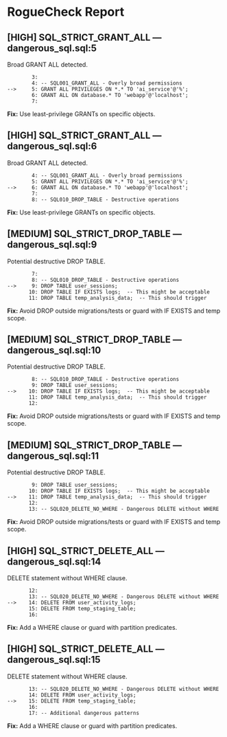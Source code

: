 # RogueCheck Report

## [HIGH] SQL_STRICT_GRANT_ALL — dangerous_sql.sql:5
Broad GRANT ALL detected.

```
        3: 
        4: -- SQL001_GRANT_ALL - Overly broad permissions
-->     5: GRANT ALL PRIVILEGES ON *.* TO 'ai_service'@'%';
        6: GRANT ALL ON database.* TO 'webapp'@'localhost';
        7: 
```
**Fix:** Use least-privilege GRANTs on specific objects.

## [HIGH] SQL_STRICT_GRANT_ALL — dangerous_sql.sql:6
Broad GRANT ALL detected.

```
        4: -- SQL001_GRANT_ALL - Overly broad permissions
        5: GRANT ALL PRIVILEGES ON *.* TO 'ai_service'@'%';
-->     6: GRANT ALL ON database.* TO 'webapp'@'localhost';
        7: 
        8: -- SQL010_DROP_TABLE - Destructive operations
```
**Fix:** Use least-privilege GRANTs on specific objects.

## [MEDIUM] SQL_STRICT_DROP_TABLE — dangerous_sql.sql:9
Potential destructive DROP TABLE.

```
        7: 
        8: -- SQL010_DROP_TABLE - Destructive operations
-->     9: DROP TABLE user_sessions;
       10: DROP TABLE IF EXISTS logs;  -- This might be acceptable
       11: DROP TABLE temp_analysis_data;  -- This should trigger
```
**Fix:** Avoid DROP outside migrations/tests or guard with IF EXISTS and temp scope.

## [MEDIUM] SQL_STRICT_DROP_TABLE — dangerous_sql.sql:10
Potential destructive DROP TABLE.

```
        8: -- SQL010_DROP_TABLE - Destructive operations
        9: DROP TABLE user_sessions;
-->    10: DROP TABLE IF EXISTS logs;  -- This might be acceptable
       11: DROP TABLE temp_analysis_data;  -- This should trigger
       12: 
```
**Fix:** Avoid DROP outside migrations/tests or guard with IF EXISTS and temp scope.

## [MEDIUM] SQL_STRICT_DROP_TABLE — dangerous_sql.sql:11
Potential destructive DROP TABLE.

```
        9: DROP TABLE user_sessions;
       10: DROP TABLE IF EXISTS logs;  -- This might be acceptable
-->    11: DROP TABLE temp_analysis_data;  -- This should trigger
       12: 
       13: -- SQL020_DELETE_NO_WHERE - Dangerous DELETE without WHERE
```
**Fix:** Avoid DROP outside migrations/tests or guard with IF EXISTS and temp scope.

## [HIGH] SQL_STRICT_DELETE_ALL — dangerous_sql.sql:14
DELETE statement without WHERE clause.

```
       12: 
       13: -- SQL020_DELETE_NO_WHERE - Dangerous DELETE without WHERE
-->    14: DELETE FROM user_activity_logs;
       15: DELETE FROM temp_staging_table;
       16: 
```
**Fix:** Add a WHERE clause or guard with partition predicates.

## [HIGH] SQL_STRICT_DELETE_ALL — dangerous_sql.sql:15
DELETE statement without WHERE clause.

```
       13: -- SQL020_DELETE_NO_WHERE - Dangerous DELETE without WHERE
       14: DELETE FROM user_activity_logs;
-->    15: DELETE FROM temp_staging_table;
       16: 
       17: -- Additional dangerous patterns
```
**Fix:** Add a WHERE clause or guard with partition predicates.
